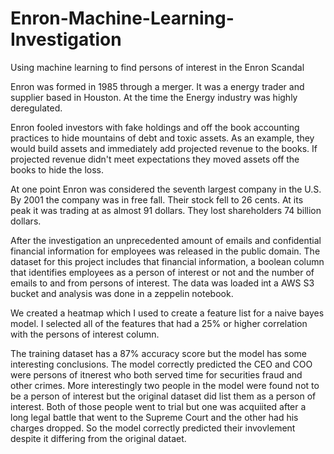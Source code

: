 # Enron-Machine-Learning-Investigation
Using machine learning to find persons of interest in the Enron Scandal

Enron was formed in 1985 through a merger. It was a energy trader and supplier based in Houston. At the time the Energy industry was highly deregulated.

Enron fooled investors with fake holdings and off the book accounting practices to hide mountains of debt and toxic assets.
As an example, they would build assets and immediately add projected revenue to the books. If projected revenue didn't meet expectations they moved assets off the books to hide the loss.

At one point Enron was considered the seventh largest company in the U.S. By 2001 the company was in free fall. Their stock fell to 26 cents. At its peak it was trading at as almost 91 dollars. They lost shareholders 74 billion dollars.

After the investigation an unprecedented amount of emails and confidential financial information for employees was released in the public domain. The dataset for this project includes that financial information, a boolean column that identifies employees as a person of interest or not and the number of emails to and from persons of interest. The data was loaded int a AWS S3 bucket and analysis was done in a zeppelin notebook.

We created a heatmap which I used to create a feature list for a naive bayes model. I selected all of the features that had a 25% or higher correlation with the persons of interest column. 

The training dataset has a 87% accuracy score but the model has some interesting conclusions. The model correctly predicted the CEO and COO were persons of itnerest who both served time for securities fraud and other crimes. More interestingly two people in the model were found not to be a person of interest but the original dataset did list them as a person of interest. Both of those people went to trial but one was acquiited after a long legal battle that went to the Supreme Court and the other had his charges dropped. So the model correctly predicted their invovlement despite it differing from the original dataet.
